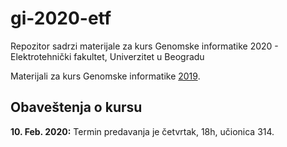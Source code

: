# gi-2020-etf
Repozitor sadrzi materijale za kurs Genomske informatike 2020 - Elektrotehnički fakultet, Univerzitet u Beogradu

Materijali za kurs Genomske informatike [2019](https://github.com/vladimirkovacevic/gi-2019-etf).

## Obaveštenja o kursu
**10. Feb. 2020:** Termin predavanja je četvrtak, 18h, učionica 314.
